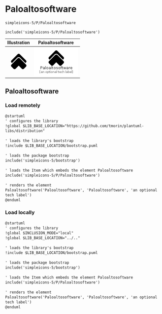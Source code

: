 # Paloaltosoftware


```text
simpleicons-5/P/Paloaltosoftware
```

```text
include('simpleicons-5/P/Paloaltosoftware')
```



| Illustration | Paloaltosoftware |
| :---: | :---: |
| ![illustration for Illustration](../../simpleicons-5/P/Paloaltosoftware.png) | ![illustration for Paloaltosoftware](../../simpleicons-5/P/Paloaltosoftware.Local.png) |




## Paloaltosoftware

### Load remotely
```plantuml
@startuml
' configures the library
!global $LIB_BASE_LOCATION="https://github.com/tmorin/plantuml-libs/distribution"

' loads the library's bootstrap
!include $LIB_BASE_LOCATION/bootstrap.puml

' loads the package bootstrap
include('simpleicons-5/bootstrap')

' loads the Item which embeds the element Paloaltosoftware
include('simpleicons-5/P/Paloaltosoftware')

' renders the element
Paloaltosoftware('Paloaltosoftware', 'Paloaltosoftware', 'an optional tech label')
@enduml
```

### Load locally
```plantuml
@startuml
' configures the library
!global $INCLUSION_MODE="local"
!global $LIB_BASE_LOCATION="../.."

' loads the library's bootstrap
!include $LIB_BASE_LOCATION/bootstrap.puml

' loads the package bootstrap
include('simpleicons-5/bootstrap')

' loads the Item which embeds the element Paloaltosoftware
include('simpleicons-5/P/Paloaltosoftware')

' renders the element
Paloaltosoftware('Paloaltosoftware', 'Paloaltosoftware', 'an optional tech label')
@enduml
```


